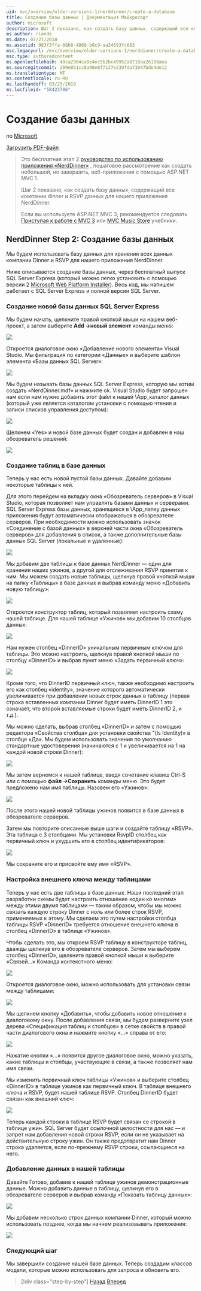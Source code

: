 ```yaml
---
uid: mvc/overview/older-versions-1/nerddinner/create-a-database
title: Создание базы данных | Документация Майкрософт
author: microsoft
description: Шаг 2 показано, как создать базу данных, содержащий все компании dinner и RSVP данных для нашего приложения NerdDinner.
ms.author: riande
ms.date: 07/27/2010
ms.assetid: 983f3ffa-08b8-4868-b8c9-aa34593fc683
msc.legacyurl: /mvc/overview/older-versions-1/nerddinner/create-a-database
msc.type: authoredcontent
ms.openlocfilehash: 48ca2984ca8e4ec5b2bc49952a8718aa26138aea
ms.sourcegitcommit: 289e051cc8a90e8f7127e239fda73047bde4de12
ms.translationtype: MT
ms.contentlocale: ru-RU
ms.lasthandoff: 03/25/2019
ms.locfileid: "58423706"
---
```

<a name="create-a-database"></a>Создание базы данных
====================
по [Microsoft](https://github.com/microsoft)

[Загрузить PDF-файл](http://aspnetmvcbook.s3.amazonaws.com/aspnetmvc-nerdinner_v1.pdf)

> Это бесплатная этап 2 [руководство по использованию приложения «NerdDinner»](introducing-the-nerddinner-tutorial.md) , пошаговое рассмотрение как создать небольшой, но завершить, веб-приложения с помощью ASP.NET MVC 1.
> 
> Шаг 2 показано, как создать базу данных, содержащий все компании dinner и RSVP данных для нашего приложения NerdDinner.
> 
> Если вы используете ASP.NET MVC 3, рекомендуется следовать [Приступая к работе с MVC 3](../../older-versions/getting-started-with-aspnet-mvc3/cs/intro-to-aspnet-mvc-3.md) или [MVC Music Store](../../older-versions/mvc-music-store/mvc-music-store-part-1.md) учебники.


## <a name="nerddinner-step-2-creating-the-database"></a>NerdDinner Step 2: Создание базы данных

Мы будем использовать базу данных для хранения всех данных компании Dinner и RSVP для нашего приложения NerdDinner.

Ниже описывается создание базы данных, через бесплатный выпуск SQL Server Express (который можно легко установить с помощью версии 2 [Microsoft Web Platform Installer](https://www.microsoft.com/web/downloads/platform.aspx)). Весь код, мы напишем работает с SQL Server Express и полной версии SQL Server.

### <a name="creating-a-new-sql-server-express-database"></a>Создание новой базы данных SQL Server Express

Мы будем начать, щелкните правой кнопкой мыши на нашем веб-проект, а затем выберите **Add -&gt;новый элемент** команды меню:

![](create-a-database/_static/image1.png)

Откроется диалоговое окно «Добавление нового элемента» Visual Studio. Мы фильтрация по категории «Данные» и выберите шаблон элемента «Базы данных SQL Server»:

![](create-a-database/_static/image2.png)

Мы будем называть базы данных SQL Server Express, которую мы хотим создать «NerdDinner.mdf» и нажмите ok. Visual Studio будет запрошен нам если нам нужно добавить этот файл к нашей \App\_каталог данных (который уже является каталогом установки с помощью чтения и записи списков управления доступом):

![](create-a-database/_static/image3.png)

Щелкнем «Yes» и новой базе данных будет создан и добавлен в наш обозреватель решений:

![](create-a-database/_static/image4.png)

### <a name="creating-tables-within-our-database"></a>Создание таблиц в базе данных

Теперь у нас есть новой пустой базы данных. Давайте добавим некоторые таблицы к ней.

Для этого перейдем на вкладку окна «Обозреватель серверов» в Visual Studio, которая позволяет нам управлять базами данных и серверами. SQL Server Express базы данных, хранящиеся в \App\_папку данных приложения будут автоматически отображаться в обозревателе серверов. При необходимости можно использовать значок «Соединение с базой данных» в верхней части окна «Обозреватель серверов» для добавления в список, а также дополнительные базы данных SQL Server (локальные и удаленные):

![](create-a-database/_static/image5.png)

Мы добавим две таблицы к базе данных NerdDinner — один для хранения наших ужинов, а другой для отслеживания RSVP принятия к ним. Мы можем создать новые таблицы, щелкнув правой кнопкой мыши на папку «Таблицы» в базе данных и выбрав команду меню «Добавить новую таблицу»:

![](create-a-database/_static/image6.png)

Откроется конструктор таблиц, который позволяет настроить схему нашей таблице. Для нашей таблице «Ужинов» мы добавим 10 столбцов данных:

![](create-a-database/_static/image7.png)

Нам нужен столбец «DinnerID» уникальным первичным ключом для таблицы. Это можно настроить, щелкнув правой кнопкой мыши по столбцу «DinnerID» и выбрав пункт меню «Задать первичный ключ»:

![](create-a-database/_static/image8.png)

Кроме того, что DinnerID первичный ключ, также необходимо настроить его как столбец «identity», значение которого автоматически увеличивается при добавлении новых строк данных в таблицу (первая строка вставленных компании Dinner будет иметь DinnerID 1 это означает, что второй вставляемые строки будет иметь DinnerID 2, и т.д.).

Мы можно сделать, выбрав столбец «DinnerID» и затем с помощью редактора «Свойства столбца» для установки свойства "(Is Identity)» в столбце «Да». Мы будем использовать значения по умолчанию стандартные удостоверения (начинаются с 1 и увеличивается на 1 на каждой новой строки Dinner):

![](create-a-database/_static/image9.png)

Мы затем вернемся к нашей таблице, введя сочетание клавиш Ctrl-S или с помощью **файл -&gt;Сохранить** команды меню. Это будет предложено нам имя таблицы. Назовем его «Ужинов»:

![](create-a-database/_static/image10.png)

После этого нашей новой таблицы ужинов появится в базе данных в обозревателе серверов.

Затем мы повторите описанные выше шаги и создайте таблицу «RSVP». Эта таблица с 3 столбцами. Мы установки RsvpID столбец как первичный ключ и ухудшить его в столбец идентификаторов:

![](create-a-database/_static/image11.png)

Мы сохраните его и присвойте ему имя «RSVP».

### <a name="setting-up-a-foreign-key-relationship-between-tables"></a>Настройка внешнего ключа между таблицами

Теперь у нас есть две таблицы в базе данных. Наши последний этап разработки схемы будет настроить отношение «один ко многим» между этими двумя таблицами — таким образом, чтобы мы можно связать каждую строку Dinner с ноль или более строк RSVP, применяемых к этому. Мы сделаем это путем настройки столбца таблицы RSVP «DinnerID» требуется отношение внешнего ключа в столбец «DinnerID» в таблице «Ужинов».

Чтобы сделать это, мы откроем RSVP таблицу в конструкторе таблиц, дважды щелкнув его в обозревателе серверов. Затем мы выберем столбец «DinnerID», щелкните правой кнопкой мыши и выберите «Связей...» Команда контекстного меню:

![](create-a-database/_static/image12.png)

Откроется диалоговое окно, можно использовать для установки связи между таблицами:

![](create-a-database/_static/image13.png)

Мы щелкнем кнопку «Добавить», чтобы добавить новое отношение к диалоговому окну. После добавления связи, мы будем разверните узел дерева «Спецификация таблиц и столбцов» в сетке свойств в правой части диалогового окна и нажмите кнопку «...» справа от его:

![](create-a-database/_static/image14.png)

Нажатие кнопки «...» появится другое диалоговое окно, можно указать, какие таблицы и столбцы, участвующие в связи, а также позволяет нам имя связи.

Мы изменить первичный ключ таблицы «Ужинов» и выберите столбец «DinnerID» в таблице ужинов как первичный ключ. В таблице внешнего ключа и RSVP, будет нашей таблице RSVP. Столбец DinnerID будет связан как внешний ключ:

![](create-a-database/_static/image15.png)

Теперь каждой строки в таблице RSVP будет связан со строкой в таблице ужин. SQL Server будет ссылочной целостности для нас — и запрет нам добавления новой строки RSVP, если он не указывает на действительную строку ужин. Он также предотвратит нам Dinner строка удаляется, если по-прежнему RSVP строки, ссылающиеся на него.

### <a name="adding-data-to-our-tables"></a>Добавление данных в нашей таблицы

Давайте Готово, добавив к нашей таблице ужинов демонстрационные данные. Можно добавить данные в таблицу, щелкнув его в обозревателе серверов и выбрав команду «Показать таблицу данных»:

![](create-a-database/_static/image16.png)

Мы добавим несколько строк данных компании Dinner, который можно использовать позднее, когда мы начнем реализовывать приложения:

![](create-a-database/_static/image17.png)

### <a name="next-step"></a>Следующий шаг

Мы завершили создание нашей базе данных. Теперь создадим классов модели, которые можно использовать для запроса и обновить его.

> [!div class="step-by-step"]
> [Назад](create-a-new-aspnet-mvc-project.md)
> [Вперед](build-a-model-with-business-rule-validations.md)
